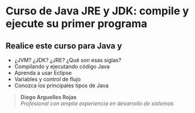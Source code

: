 # Curso de Java JRE y JDK: compile y ejecute su primer programa

## Realice este curso para Java y

- ¿JVM? ¿JDK? ¿JRE? ¿Qué son esas siglas?
- Compilando y ejecutando código Java
- Aprenda a usar Eclipse
- Variables y control de flujo
- Conozca los principales tipos de Java

> **Diego Arguelles Rojas**  
> *Profesional con amplia experiencia en desarrollo de sistemas*
